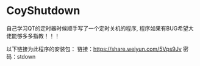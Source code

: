 # CoyShutdown
自己学习QT的定时器时候顺手写了一个定时关机的程序, 程序如果有BUG希望大佬能够多多指教！！！

以下链接为此程序的安装包：
链接：https://share.weiyun.com/5Vps9Jv 密码：stdown
